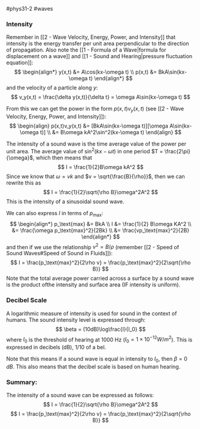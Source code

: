 #phys31-2 #waves 
### Intensity
Remember in [[2 - Wave Velocity, Energy, Power, and Intensity]] that intensity is the energy transfer per unit area perpendicular to the direction of propagation. Also note the [[1 - Formula of a Wave|formula for displacement on a wave]] and [[1 - Sound and Hearing|pressure fluctuation equation]]:
$$
\begin{align*}
y(x,t) &= A\cos(kx-\omega t) \\
p(x,t) &= BkA\sin(kx-\omega t)
\end{align*}
$$
and the velocity of a particle along $y$:
$$
v_y(x,t) = \frac{\delta y(x,t)}{\delta t} = \omega A\sin(kx-\omega t)
$$

From this we can get the power in the form $p(x,t)v_y(x,t)$ (see [[2 - Wave Velocity, Energy, Power, and Intensity]]):
$$
\begin{align}
p(x,t)v_y(x,t) &= [BkA\sin(kx-\omega t)][\omega A\sin(kx-\omega t)] \\
&= B\omega kA^2\sin^2(kx-\omega t)
\end{align}
$$

The intensity of a sound wave is the time average value of the power per unit area. The average value of $\sin^2(kx-\omega t)$ in one period $T = \frac{2\pi}{\omega}$, which then means that
$$
I = \frac{1}{2}B\omega kA^2
$$
Since we know that $\omega = vk$ and $v = \sqrt{\frac{B}{\rho}}$, then we can rewrite this as
$$
I = \frac{1}{2}\sqrt{\rho B}\omega^2A^2
$$
This is the intensity of a sinusoidal sound wave.

We can also express $I$ in terms of $p_\text{max}$:
$$
\begin{align*}
p_\text{max} &= BkA \\
I &= \frac{1}{2} B\omega KA^2 \\
&= \frac{\omega p_\text{max}^2}{2Bk} \\
&= \frac{vp_\text{max}^2}{2B}
\end{align*}
$$and then if we use the relationship $v^2 = B/\rho$ (remember [[2 - Speed of Sound Waves#Speed of Sound in Fluids]]):
$$
I = \frac{p_\text{max}^2}{2\rho v} = \frac{p_\text{max}^2}{2\sqrt{\rho B}}
$$
Note that the total average power carried across a surface by a sound wave is the product ofthe intensity and surface area (IF intensity is uniform).

### Decibel Scale
A logarithmic measure of intensity is used for sound in the context of humans. The sound intensity level is expressed through:
$$
\beta = (10dB)\log\frac{I}{I_0}
$$
where $I_0$ is the threshold of hearing at 1000 Hz ($I_0 = 1 \times 10^{-12} W/m^2$). This is expressed in decibels (dB), 1/10 of a bel.

Note that this means if a sound wave is equal in intensity to $I_0$, then $\beta = 0\,dB$. This also means that the decibel scale is based on human hearing.

### Summary:
The intensity of a sound wave can be expressed as follows:
$$
I = \frac{1}{2}\sqrt{\rho B}\omega^2A^2
$$
$$
I = \frac{p_\text{max}^2}{2\rho v} = \frac{p_\text{max}^2}{2\sqrt{\rho B}}
$$